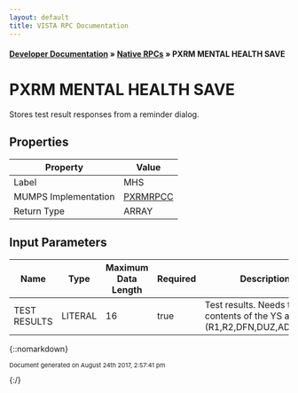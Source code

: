 ```yaml
---
layout: default
title: VISTA RPC Documentation
---
```


#### [Developer Documentation](../index) &#187; [Native RPCs](TableOfContents) &#187; PXRM MENTAL HEALTH SAVE<br/>
# PXRM MENTAL HEALTH SAVE

Stores test result responses from a reminder dialog.

## Properties

Property | Value
--- | ---
Label | MHS
MUMPS Implementation | [PXRMRPCC](http://code.osehra.org/dox/Routine_PXRMRPCC_source.html)
Return Type | ARRAY


## Input Parameters

Name | Type | Maximum Data Length | Required | Description
--- | --- | --- | --- | ---
TEST RESULTS | LITERAL | 16 | true | Test results. Needs to pass contents of the YS array (R1,R2,DFN,DUZ,ADATEetc).



{::nomarkdown} <br/><p style="font-size: 11px">Document generated on August 24th 2017, 2:57:41 pm</p>{:/}